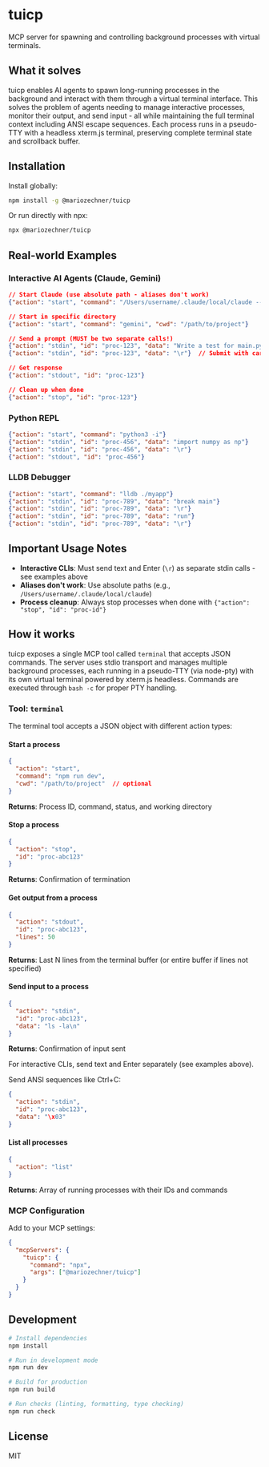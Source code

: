# tuicp

MCP server for spawning and controlling background processes with virtual terminals.

## What it solves

tuicp enables AI agents to spawn long-running processes in the background and interact with them through a virtual terminal interface. This solves the problem of agents needing to manage interactive processes, monitor their output, and send input - all while maintaining the full terminal context including ANSI escape sequences. Each process runs in a pseudo-TTY with a headless xterm.js terminal, preserving complete terminal state and scrollback buffer.

## Installation

Install globally:
```bash
npm install -g @mariozechner/tuicp
```

Or run directly with npx:
```bash
npx @mariozechner/tuicp
```

## Real-world Examples

### Interactive AI Agents (Claude, Gemini)
```json
// Start Claude (use absolute path - aliases don't work)
{"action": "start", "command": "/Users/username/.claude/local/claude --dangerously-skip-permissions"}

// Start in specific directory
{"action": "start", "command": "gemini", "cwd": "/path/to/project"}

// Send a prompt (MUST be two separate calls!)
{"action": "stdin", "id": "proc-123", "data": "Write a test for main.py"}
{"action": "stdin", "id": "proc-123", "data": "\r"}  // Submit with carriage return

// Get response
{"action": "stdout", "id": "proc-123"}

// Clean up when done
{"action": "stop", "id": "proc-123"}
```

### Python REPL
```json
{"action": "start", "command": "python3 -i"}
{"action": "stdin", "id": "proc-456", "data": "import numpy as np"}
{"action": "stdin", "id": "proc-456", "data": "\r"}
{"action": "stdout", "id": "proc-456"}
```

### LLDB Debugger
```json
{"action": "start", "command": "lldb ./myapp"}
{"action": "stdin", "id": "proc-789", "data": "break main"}
{"action": "stdin", "id": "proc-789", "data": "\r"}
{"action": "stdin", "id": "proc-789", "data": "run"}
{"action": "stdin", "id": "proc-789", "data": "\r"}
```

## Important Usage Notes

- **Interactive CLIs**: Must send text and Enter (`\r`) as separate stdin calls - see examples above
- **Aliases don't work**: Use absolute paths (e.g., `/Users/username/.claude/local/claude`)
- **Process cleanup**: Always stop processes when done with `{"action": "stop", "id": "proc-id"}`

## How it works

tuicp exposes a single MCP tool called `terminal` that accepts JSON commands. The server uses stdio transport and manages multiple background processes, each running in a pseudo-TTY (via node-pty) with its own virtual terminal powered by xterm.js headless. Commands are executed through `bash -c` for proper PTY handling.

### Tool: `terminal`

The terminal tool accepts a JSON object with different action types:

#### Start a process
```json
{
  "action": "start",
  "command": "npm run dev",
  "cwd": "/path/to/project"  // optional
}
```
**Returns**: Process ID, command, status, and working directory

#### Stop a process
```json
{
  "action": "stop",
  "id": "proc-abc123"
}
```
**Returns**: Confirmation of termination

#### Get output from a process
```json
{
  "action": "stdout",
  "id": "proc-abc123",
  "lines": 50
}
```
**Returns**: Last N lines from the terminal buffer (or entire buffer if lines not specified)

#### Send input to a process
```json
{
  "action": "stdin",
  "id": "proc-abc123",
  "data": "ls -la\n"
}
```
**Returns**: Confirmation of input sent

For interactive CLIs, send text and Enter separately (see examples above).

Send ANSI sequences like Ctrl+C:
```json
{
  "action": "stdin",
  "id": "proc-abc123",
  "data": "\x03"
}
```

#### List all processes
```json
{
  "action": "list"
}
```
**Returns**: Array of running processes with their IDs and commands

### MCP Configuration

Add to your MCP settings:

```json
{
  "mcpServers": {
    "tuicp": {
      "command": "npx",
      "args": ["@mariozechner/tuicp"]
    }
  }
}
```

## Development

```bash
# Install dependencies
npm install

# Run in development mode
npm run dev

# Build for production
npm run build

# Run checks (linting, formatting, type checking)
npm run check
```

## License

MIT